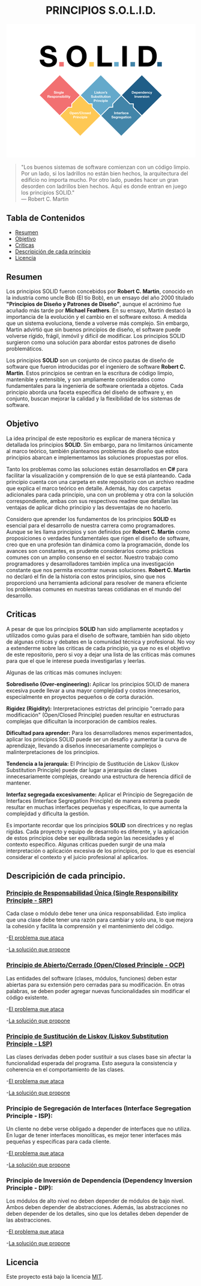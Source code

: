 ﻿<h1 align="center">PRINCIPIOS S.O.L.I.D.</h1>

<p align="center">
  <img src="https://github.com/arozas/Solid/blob/main/img/SOLID%20TITILE.png" alt="SOLID img">
</p>

>"Los buenos sistemas de software comienzan con un código limpio. Por un lado, si los ladrillos no están bien hechos, la arquitectura del edificio no importa mucho. Por otro lado, puedes hacer un gran desorden con ladrillos bien hechos. Aquí es donde entran en juego los principios SOLID."\
> — Robert C. Martin

## Tabla de Contenidos
- [Resumen](#resumen)
- [Objetivo](#objetivo)
- [Criticas](#criticas)
- [Descripición de cada principio](#descripición-de-cada-principio)
- [Licencia](#licencia)
  
## Resumen
Los principios SOLID fueron concebidos por **Robert C. Martin**, conocido en la industria como uncle Bob (El tío Bob), en un ensayo del año 2000 titulado **"Principios de Diseño y Patrones de Diseño"**, aunque el acrónimo fue acuñado más tarde por **Michael Feathers**. En su ensayo, Martin destacó la importancia de la evolución y el cambio en el software exitoso. A medida que un sistema evoluciona, tiende a volverse más complejo. Sin embargo, Martin advirtió que sin buenos principios de diseño, el software puede volverse rígido, frágil, inmóvil y difícil de modificar. Los principios SOLID surgieron como una solución para abordar estos patrones de diseño problemáticos.

Los principios **SOLID** son un conjunto de cinco pautas de diseño de software que fueron introducidas por el ingeniero de software **Robert C. Martin**. Estos principios se centran en la escritura de código limpio, mantenible y extensible, y son ampliamente considerados como fundamentales para la ingeniería de software orientada a objetos. Cada principio aborda una faceta específica del diseño de software y, en conjunto, buscan mejorar la calidad y la flexibilidad de los sistemas de software.

## Objetivo
La idea principal de este repositorio es explicar de manera técnica y detallada los principios **SOLID**. Sin embargo, para no limitarnos únicamente al marco teórico, también planteamos problemas de diseño que estos principios abarcan e implementamos las soluciones propuestas por ellos.

Tanto los problemas como las soluciones están desarrollados en **C#** para facilitar la visualización y comprensión de lo que se está planteando. Cada principio cuenta con una carpeta en este repositorio con un archivo readme que explica el marco teórico en detalle. Además, hay dos carpetas adicionales para cada principio, una con un problema y otra con la solución correspondiente, ambas con sus respectivos readme que detallan las ventajas de aplicar dicho principio y las desventajas de no hacerlo.

Considero que aprender los fundamentos de los principios **SOLID** es esencial para el desarrollo de nuestra carrera como programadores. Aunque se les llama principios y son definidos por **Robert C. Martin** como proposiciones o verdades fundamentales que rigen el diseño de software, creo que en una profesión tan dinámica como la programación, donde los avances son constantes, es prudente considerarlos como prácticas comunes con un amplio consenso en el sector. Nuestro trabajo como programadores y desarrolladores también implica una investigación constante que nos permita encontrar nuevas soluciones. **Robert C. Martin** no declaró el fin de la historia con estos principios, sino que nos proporcionó una herramienta adicional para resolver de manera eficiente los problemas comunes en nuestras tareas cotidianas en el mundo del desarrollo.

## Criticas
A pesar de que los principios **SOLID** han sido ampliamente aceptados y utilizados como guías para el diseño de software, también han sido objeto de algunas críticas y debates en la comunidad técnica y profesional. No voy a extenderme sobre las criticas de cada principio, ya que no es el objetivo de este repositorio, pero si voy a dejar una lista de las críticas más comunes para que el que le interese pueda investigarlas y leerlas.

Algunas de las críticas más comunes incluyen:

**Sobrediseño (Over-engineering):** Aplicar los principios SOLID de manera excesiva puede llevar a una mayor complejidad y costos innecesarios, especialmente en proyectos pequeños o de corta duración.

**Rigidez (Rigidity):** Interpretaciones estrictas del principio "cerrado para modificación" (Open/Closed Principle) pueden resultar en estructuras complejas que dificultan la incorporación de cambios reales.

**Dificultad para aprender:** Para los desarrolladores menos experimentados, aplicar los principios SOLID puede ser un desafío y aumentar la curva de aprendizaje, llevando a diseños innecesariamente complejos o malinterpretaciones de los principios.

**Tendencia a la jerarquía:** El Principio de Sustitución de Liskov (Liskov Substitution Principle) puede dar lugar a jerarquías de clases innecesariamente complejas, creando una estructura de herencia difícil de mantener.

**Interfaz segregada excesivamente:** Aplicar el Principio de Segregación de Interfaces (Interface Segregation Principle) de manera extrema puede resultar en muchas interfaces pequeñas y específicas, lo que aumenta la complejidad y dificulta la gestión.

Es importante recordar que los principios **SOLID** son directrices y no reglas rígidas. Cada proyecto y equipo de desarrollo es diferente, y la aplicación de estos principios debe ser equilibrada según las necesidades y el contexto específico. Algunas críticas pueden surgir de una mala interpretación o aplicación excesiva de los principios, por lo que es esencial considerar el contexto y el juicio profesional al aplicarlos.

## Descripición de cada principio.

### [Principio de Responsabilidad Única (Single Responsibility Principle - SRP)](https://github.com/arozas/Solid/tree/main/0%20-%20S)

Cada clase o módulo debe tener una única responsabilidad. Esto implica que una clase debe tener una razón para cambiar y solo una, lo que mejora la cohesión y facilita la comprensión y el mantenimiento del código.

-[El problema que ataca](https://github.com/arozas/Solid/tree/main/0%20-%20S/Problem)

-[La solución que propone](https://github.com/arozas/Solid/tree/main/0%20-%20S/Solution)

### [Principio de Abierto/Cerrado (Open/Closed Principle - OCP)](https://github.com/arozas/Solid/tree/main/1%20-%20O)
Las entidades del software (clases, módulos, funciones) deben estar abiertas para su extensión pero cerradas para su modificación. En otras palabras, se deben poder agregar nuevas funcionalidades sin modificar el código existente.

-[El problema que ataca](https://github.com/arozas/Solid/tree/main/1%20-%20O/Problem)

-[La solución que propone](https://github.com/arozas/Solid/tree/main/1%20-%20O/Solution)

### [Principio de Sustitución de Liskov (Liskov Substitution Principle - LSP)](https://github.com/arozas/Solid/tree/main/2%20-%20L)
Las clases derivadas deben poder sustituir a sus clases base sin afectar la funcionalidad esperada del programa. Esto asegura la consistencia y coherencia en el comportamiento de las clases.

-[El problema que ataca](#)

-[La solución que propone](#)

### Principio de Segregación de Interfaces (Interface Segregation Principle - ISP):
Un cliente no debe verse obligado a depender de interfaces que no utiliza. En lugar de tener interfaces monolíticas, es mejor tener interfaces más pequeñas y específicas para cada cliente.

-[El problema que ataca](#)

-[La solución que propone](#)

### Principio de Inversión de Dependencia (Dependency Inversion Principle - DIP):
Los módulos de alto nivel no deben depender de módulos de bajo nivel. Ambos deben depender de abstracciones. Además, las abstracciones no deben depender de los detalles, sino que los detalles deben depender de las abstracciones.

-[El problema que ataca](#)

-[La solución que propone](#)

## Licencia
Este proyecto está bajo la licencia [MIT](LICENSE).
